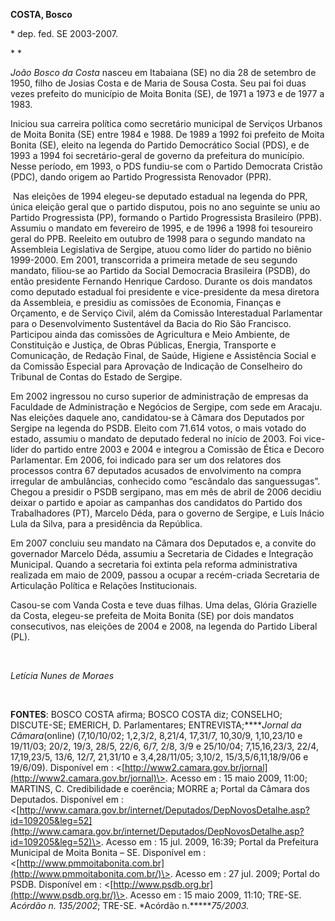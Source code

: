 **COSTA, Bosco**

\* dep. fed. SE 2003-2007.

* *

*João Bosco da Costa* nasceu em Itabaiana (SE) no dia 28 de setembro de
1950, filho de Josias Costa e de Maria de Sousa Costa. Seu pai foi duas
vezes prefeito do município de Moita Bonita (SE), de 1971 a 1973 e de
1977 a 1983.

Iniciou sua carreira política como secretário municipal de Serviços
Urbanos de Moita Bonita (SE) entre 1984 e 1988. De 1989 a 1992 foi
prefeito de Moita Bonita (SE), eleito na legenda do Partido Democrático
Social (PDS), e de 1993 a 1994 foi secretário-geral de governo da
prefeitura do município. Nesse período, em 1993, o PDS fundiu-se com o
Partido Democrata Cristão (PDC), dando origem ao Partido Progressista
Renovador (PPR).

 Nas eleições de 1994 elegeu-se deputado estadual na legenda do PPR,
única eleição geral que o partido disputou, pois no ano seguinte se uniu
ao Partido Progressista (PP), formando o Partido Progressista Brasileiro
(PPB). Assumiu o mandato em fevereiro de 1995, e de 1996 a 1998 foi
tesoureiro geral do PPB. Reeleito em outubro de 1998 para o segundo
mandato na Assembleia Legislativa de Sergipe, atuou como líder do
partido no biênio 1999-2000. Em 2001, transcorrida a primeira metade de
seu segundo mandato, filiou-se ao Partido da Social Democracia
Brasileira (PSDB), do então presidente Fernando Henrique Cardoso.
Durante os dois mandatos como deputado estadual foi presidente e
vice-presidente da mesa diretora da Assembleia, e presidiu as comissões
de Economia, Finanças e Orçamento, e de Serviço Civil, além da Comissão
Interestadual Parlamentar para o Desenvolvimento Sustentável da Bacia do
Rio São Francisco. Participou ainda das comissões de Agricultura e Meio
Ambiente, de Constituição e Justiça, de Obras Públicas, Energia,
Transporte e Comunicação, de Redação Final, de Saúde, Higiene e
Assistência Social e da Comissão Especial para Aprovação de Indicação de
Conselheiro do Tribunal de Contas do Estado de Sergipe.

Em 2002 ingressou no curso superior de administração de empresas da
Faculdade de Administração e Negócios de Sergipe, com sede em Aracaju.
Nas eleições daquele ano, candidatou-se à Câmara dos Deputados por
Sergipe na legenda do PSDB. Eleito com 71.614 votos, o mais votado do
estado, assumiu o mandato de deputado federal no início de 2003. Foi
vice-líder do partido entre 2003 e 2004 e integrou a Comissão de Ética e
Decoro Parlamentar. Em 2006, foi indicado para ser um dos relatores dos
processos contra 67 deputados acusados de envolvimento na compra
irregular de ambulâncias, conhecido como “escândalo das sanguessugas”.
Chegou a presidir o PSDB sergipano, mas em mês de abril de 2006 decidiu
deixar o partido e apoiar as campanhas dos candidatos do Partido dos
Trabalhadores (PT), Marcelo Déda, para o governo de Sergipe, e Luís
Inácio Lula da Silva, para a presidência da República.

Em 2007 concluiu seu mandato na Câmara dos Deputados e, a convite do
governador Marcelo Déda, assumiu a Secretaria de Cidades e Integração
Municipal. Quando a secretaria foi extinta pela reforma administrativa
realizada em maio de 2009, passou a ocupar a recém-criada Secretaria de
Articulação Política e Relações Institucionais.

Casou-se com Vanda Costa e teve duas filhas. Uma delas, Glória Grazielle
da Costa, elegeu-se prefeita de Moita Bonita (SE) por dois mandatos
consecutivos, nas eleições de 2004 e 2008, na legenda do Partido Liberal
(PL).

 

*Letícia Nunes de Moraes*

 

**FONTES**: BOSCO COSTA afirma; BOSCO COSTA diz; CONSELHO; DISCUTE-SE;
EMERICH, D. Parlamentares; ENTREVISTA;*****Jornal da Câmara*(online)
(7,10/10/02; 1,2,3/2, 8,21/4, 17,31/7, 10,30/9, 1,10,23/10 e 19/11/03;
20/2, 19/3, 28/5, 22/6, 6/7, 2/8, 3/9 e 25/10/04; 7,15,16,23/3, 22/4,
17,19,23/5, 13/6, 12/7, 21,31/10 e 3,4,28/11/05; 3,10/2,
15/3,5/6,11,18/9/06 e 19/6/09). Disponível em :
\<[http://www2.camara.gov.br/jornal](http://www2.camara.gov.br/jornal)\>.
Acesso em : 15 maio 2009, 11:00; MARTINS, C. Credibilidade e coerência;
MORRE a; Portal da Câmara dos Deputados. Disponível em :
\<[http://www.camara.gov.br/internet/Deputados/DepNovosDetalhe.asp?id=109205&leg=52](http://www.camara.gov.br/internet/Deputados/DepNovosDetalhe.asp?id=109205&leg=52)\>.
Acesso em : 15 jul. 2009, 16:39; Portal da Prefeitura Municipal de Moita
Bonita – SE. Disponível em :
\<[http://www.pmmoitabonita.com.br](http://www.pmmoitabonita.com.br/)\>.
Acesso em : 27 jul. 2009; Portal do PSDB. Disponível em :
\<[http://www.psdb.org.br](http://www.psdb.org.br/)\>. Acesso em : 15
maio 2009, 11:10; TRE-SE. *Acórdão n. 135/2002*; TRE-SE. *Acórdão
n.******75/2003.*

 

 
